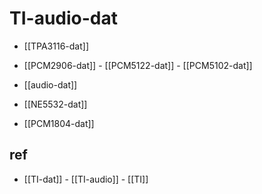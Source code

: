 
# TI-audio-dat

- [[TPA3116-dat]]

- [[PCM2906-dat]] - [[PCM5122-dat]] - [[PCM5102-dat]]

- [[audio-dat]]

- [[NE5532-dat]]

- [[PCM1804-dat]]


## ref 

- [[TI-dat]] - [[TI-audio]] - [[TI]]